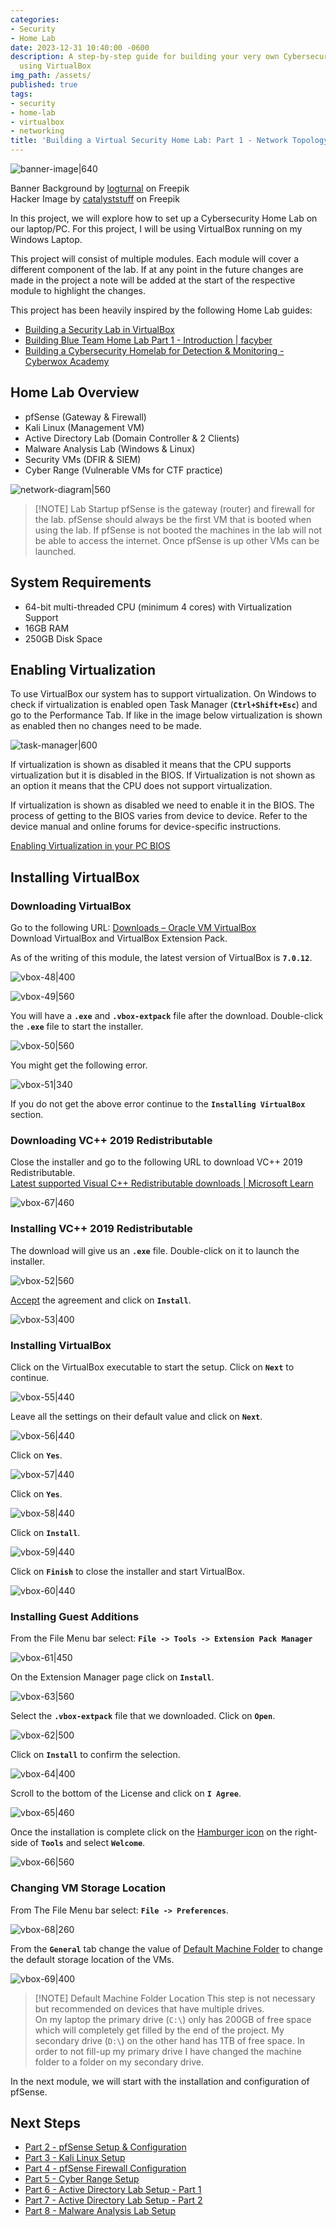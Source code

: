 ```yaml
---
categories:
- Security
- Home Lab
date: 2023-12-31 10:40:00 -0600
description: A step-by-step guide for building your very own Cybersecurity Home Lab
  using VirtualBox
img_path: /assets/
published: true
tags:
- security
- home-lab
- virtualbox
- networking
title: 'Building a Virtual Security Home Lab: Part 1 - Network Topology'
---
```


![banner-image|640](images/building-home-lab-part-1/building-home-lab-part-1-banner.png)

Banner Background by [logturnal](https://www.freepik.com/free-vector/gradient-white-color-background-abstract-modern_34010189.htm) on Freepik  
Hacker Image by [catalyststuff](https://www.freepik.com/free-vector/hacker-operating-laptop-cartoon-icon-illustration-technology-icon-concept-isolated-flat-cartoon-style_11602236.htm) on Freepik

In this project, we will explore how to set up a Cybersecurity Home Lab on our laptop/PC. For this project, I will be using VirtualBox running on my Windows Laptop.

This project will consist of multiple modules. Each module will cover a different component of the lab. If at any point in the future changes are made in the project a note will be added at the start of the respective module to highlight the changes.

This project has been heavily inspired by the following Home Lab guides:

- [Building a Security Lab in VirtualBox](https://benheater.com/building-a-security-lab-in-virtualbox/)
- [Building Blue Team Home Lab Part 1 - Introduction \| facyber](https://facyber.me/posts/blue-team-lab-guide-part-1/)
- [Building a Cybersecurity Homelab for Detection & Monitoring - Cyberwox Academy](https://cyberwoxacademy.com/building-a-cybersecurity-homelab-for-detection-monitoring/)

## Home Lab Overview

- pfSense (Gateway & Firewall)
- Kali Linux (Management VM)
- Active Directory Lab (Domain Controller & 2 Clients)
- Malware Analysis Lab (Windows & Linux)
- Security VMs (DFIR & SIEM)
- Cyber Range (Vulnerable VMs for CTF practice)

![network-diagram|560](images/building-home-lab-part-1/network-diagram.svg)

> [!NOTE] Lab Startup
> pfSense is the gateway (router) and firewall for the lab. pfSense should always be the first VM that is booted when using the lab. If pfSense is not booted the machines in the lab will not be able to access the internet. Once pfSense is up other VMs can be launched.

## System Requirements

- 64-bit multi-threaded CPU (minimum 4 cores) with Virtualization Support
- 16GB RAM
- 250GB Disk Space

## Enabling Virtualization

To use VirtualBox our system has to support virtualization. On Windows to check if virtualization is enabled open Task Manager (**`Ctrl+Shift+Esc`**) and go to the Performance Tab. If like in the image below virtualization is shown as enabled then no changes need to be made.

![task-manager|600](images/building-home-lab-part-1/task-manager.png)

If virtualization is shown as disabled it means that the CPU supports virtualization but it is disabled in the BIOS. If Virtualization is not shown as an option it means that the CPU does not support virtualization.

If virtualization is shown as disabled we need to enable it in the BIOS. The process of getting to the BIOS varies from device to device. Refer to the device manual and online forums for device-specific instructions.

[Enabling Virtualization in your PC BIOS](https://bce.berkeley.edu/enabling-virtualization-in-your-pc-bios.html)

## Installing VirtualBox

### Downloading VirtualBox

Go to the following URL: [Downloads – Oracle VM VirtualBox](https://www.virtualbox.org/wiki/Downloads)  
Download VirtualBox and VirtualBox Extension Pack.

As of the writing of this module, the latest version of VirtualBox is **`7.0.12`**.

![vbox-48|400](images/building-home-lab-part-1/vbox-48.png)

![vbox-49|560](images/building-home-lab-part-1/vbox-49.png)

You will have a **`.exe`** and **`.vbox-extpack`** file after the download. Double-click the **`.exe`** file to start the installer.

![vbox-50|560](images/building-home-lab-part-1/vbox-50.png)

You might get the following error.

![vbox-51|340](images/building-home-lab-part-1/vbox-51.png)

If you do not get the above error continue to the **`Installing VirtualBox`** section.

### Downloading VC++ 2019 Redistributable

Close the installer and go to the following URL to download VC++ 2019 Redistributable.  
[Latest supported Visual C++ Redistributable downloads \| Microsoft Learn](https://learn.microsoft.com/en-us/cpp/windows/latest-supported-vc-redist?view=msvc-170)

![vbox-67|460](images/building-home-lab-part-1/vbox-67.png)

### Installing VC++ 2019 Redistributable

The download will give us an **`.exe`** file. Double-click on it to launch the installer.

![vbox-52|560](images/building-home-lab-part-1/vbox-52.png)

<u>Accept</u> the agreement and click on **`Install`**.

![vbox-53|400](images/building-home-lab-part-1/vbox-53.png)

### Installing VirtualBox

Click on the VirtualBox executable to start the setup. Click on **`Next`** to continue.

![vbox-55|440](images/building-home-lab-part-1/vbox-55.png)

Leave all the settings on their default value and click on **`Next`**.

![vbox-56|440](images/building-home-lab-part-1/vbox-56.png)

Click on **`Yes`**.

![vbox-57|440](images/building-home-lab-part-1/vbox-57.png)

Click on **`Yes`**.

![vbox-58|440](images/building-home-lab-part-1/vbox-58.png)

Click on **`Install`**.

![vbox-59|440](images/building-home-lab-part-1/vbox-59.png)

Click on **`Finish`** to close the installer and start VirtualBox.

![vbox-60|440](images/building-home-lab-part-1/vbox-60.png)

### Installing Guest Additions

From the File Menu bar select: **`File -> Tools -> Extension Pack Manager`**

![vbox-61|450](images/building-home-lab-part-1/vbox-61.png)

On the Extension Manager page click on **`Install`**.

![vbox-63|560](images/building-home-lab-part-1/vbox-63.png)

Select the **`.vbox-extpack`** file that we downloaded. Click on **`Open`**.

![vbox-62|500](images/building-home-lab-part-1/vbox-62.png)

Click on **`Install`** to confirm the selection.

![vbox-64|400](images/building-home-lab-part-1/vbox-64.png)

Scroll to the bottom of the License and click on **`I Agree`**.

![vbox-65|460](images/building-home-lab-part-1/vbox-65.png)

Once the installation is complete click on the <u>Hamburger icon</u> on the right-side of **`Tools`** and select **`Welcome`**.

![vbox-66|560](images/building-home-lab-part-1/vbox-66.png)

### Changing VM Storage Location

From The File Menu bar select: **`File -> Preferences`**.

![vbox-68|260](images/building-home-lab-part-1/vbox-68.png)

From the **`General`** tab change the value of <u>Default Machine Folder</u> to change the default storage location of the VMs.

![vbox-69|400](images/building-home-lab-part-1/vbox-69.png)

> [!NOTE] Default Machine Folder Location
> This step is not necessary but recommended on devices that have multiple drives.  
> On my laptop the primary drive (`C:\`) only has 200GB of free space which will completely get filled by the end of the project. My secondary drive (`D:\`) on the other hand has 1TB of free space. In order to not fill-up my primary drive I have changed the machine folder to a folder on my secondary drive.

In the next module, we will start with the installation and configuration of pfSense.

## Next Steps

- [Part 2 - pfSense Setup & Configuration](https://blog.davidvarghese.dev/posts/building-home-lab-part-2)
- [Part 3 - Kali Linux Setup](https://blog.davidvarghese.dev/posts/building-home-lab-part-3)
- [Part 4 - pfSense Firewall Configuration](https://blog.davidvarghese.dev/posts/building-home-lab-part-4)
- [Part 5 - Cyber Range Setup](https://blog.davidvarghese.dev/posts/building-home-lab-part-5)
- [Part 6 - Active Directory Lab Setup - Part 1](https://blog.davidvarghese.dev/posts/building-home-lab-part-6)
- [Part 7 - Active Directory Lab Setup - Part 2](https://blog.davidvarghese.dev/posts/building-home-lab-part-7)
- [Part 8 - Malware Analysis Lab Setup](https://blog.davidvarghese.dev/posts/building-home-lab-part-8)
